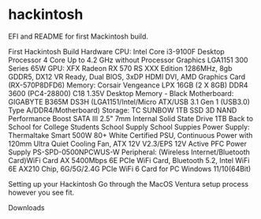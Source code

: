 # hackintosh

EFI and README for first Mackintosh build.

First Hackintosh Build Hardware
CPU: Intel Core i3-9100F Desktop Processor 4 Core Up to 4.2 GHz without Processor Graphics LGA1151 300 Series 65W
GPU: XFX Radeon RX 570 RS XXX Edition 1286MHz, 8gb GDDR5, DX12 VR Ready, Dual BIOS, 3xDP HDMI DVI, AMD Graphics Card (RX-570P8DFD6)
Memory: Corsair Vengeance LPX 16GB (2 X 8GB) DDR4 3600 (PC4-28800) C18 1.35V Desktop Memory - Black
Motherboard: GIGABYTE B365M DS3H (LGA1151/Intel/Micro ATX/USB 3.1 Gen 1 (USB3.0) Type A/DDR4/Motherboard)
Storage: TC SUNBOW 1TB SSD 3D NAND Performance Boost SATA III 2.5" 7mm Internal Solid State Drive 1TB Back to School for College Students School Supply School Suppies
Power Supply: Thermaltake Smart 500W 80+ White Certified PSU, Continuous Power with 120mm Ultra Quiet Cooling Fan, ATX 12V V2.3/EPS 12V Active PFC Power Supply PS-SPD-0500NPCWUS-W
Peripheral: (Wireless Internet/Bluetooth Card)WiFi Card AX 5400Mbps 6E PCIe WiFi Card, Bluetooth 5.2, Intel WiFi 6E AX210 Chip, 6G/5G/2.4G PCIe WiFi 6 Card for PC Windows 11/10(64Bit)

Setting up your Hackintosh
Go through the MacOS Ventura setup process however you see fit.

Downloads
